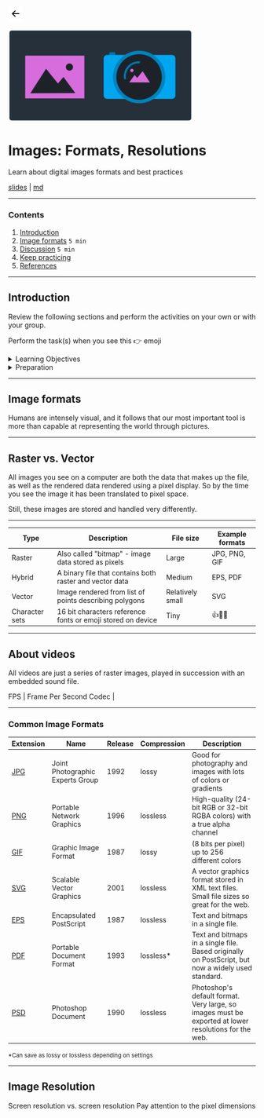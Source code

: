 <!-- paginate: true -->

<a class="back-icon" href="../index.html"><img width="30" src="../assets/img/icons/arrow-left-short.svg"></a>

<img width="375" src="../assets/img/banner/banner-images-resolutions.png">

# Images: Formats, Resolutions

Learn about digital images formats and best practices

<span class="slides-small"><a href="../slides/images-resolutions.html">slides</a> | <a href="../topics/images-resolutions.md">md</a></span>

<!--
Presentation comments ...
-->


---


### Contents

1. [Introduction](#introduction)
1. [Image formats](#image-formats) `5 min`
1. [Discussion](#discussion) `5 min`
1. [Keep practicing](#keep-practicing)
1. [References](#references)


---


## Introduction

Review the following sections and perform the activities on your own or with your group.

Perform the task(s) when you see this 👉  emoji

<details>
<summary>Learning Objectives</summary>

Students who complete the following will be able to:

- Describe types of digital images that computers can display and process
- List some common image types and their characteristics
- Explain ...
- Demonstrate ...

</details>

<details>
<summary>Preparation</summary>

Complete the following to prepare for this module

- [Command Line Crash Course](command-line-crash-course.md)

</details>




---


## Image formats

Humans are intensely visual, and it follows that our most important tool is more than capable at representing the world through pictures.

---



## Raster vs. Vector

All images you see on a computer are both the data that makes up the file, as well as the rendered data rendered using a pixel display. So by the time you see the image it has been translated to pixel space.

Still, these images are stored and handled very differently.

---


Type | Description | File size | Example formats
--- | --- |--- |---
Raster | Also called "bitmap" - image data stored as pixels | Large | JPG, PNG, GIF
Hybrid | A binary file that contains both raster and vector data | Medium | EPS, PDF
Vector | Image rendered from list of points describing polygons | Relatively small | SVG
Character sets | 16 bit characters reference fonts or emoji stored on device  | Tiny | 👍🦄🍤






---


## About videos


All videos are just a series of raster images, played in succession with an embedded sound file.


FPS | Frame Per Second
Codec |





---


### Common Image Formats

Extension | Name | Release | Compression | Description
--- | --- | --- | --- | ---
[JPG](https://en.wikipedia.org/wiki/JPEG) | Joint Photographic Experts Group | 1992 | lossy | Good for photography and images with lots of colors or gradients
[PNG](https://en.wikipedia.org/wiki/PNG) | Portable Network Graphics | 1996 | lossless | High-quality (24-bit RGB or 32-bit RGBA colors) with a true alpha channel
[GIF](https://en.wikipedia.org/wiki/GIF) | Graphic Image Format | 1987 | lossy | (8 bits per pixel) up to 256 different colors
[SVG](https://en.wikipedia.org/wiki/SVG) | Scalable Vector Graphics | 2001 | lossless | A vector graphics format stored in XML text files. Small file sizes so great for the web.
[EPS](https://en.wikipedia.org/wiki/Encapsulated_PostScript) | Encapsulated PostScript | 1987 | lossless | Text and bitmaps in a single file. 
[PDF](https://en.wikipedia.org/wiki/PDF) | Portable Document Format | 1993 | lossless* | Text and bitmaps in a single file. Based originally on PostScript, but now a widely used standard. 
[PSD](https://en.wikipedia.org/wiki/Adobe_Photoshop#File_format) | Photoshop Document | 1990 | lossless | Photoshop's default format. Very large, so images must be exported at lower resolutions for the web.

<small>
*Can save as lossy or lossless depending on settings
</small>



---


## Image Resolution

Screen resolution vs. screen resolution
Pay attention to the pixel dimensions



<!-- 


---

## Keep practicing

---

## References -->
